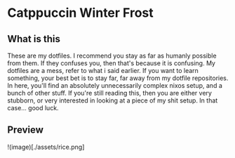 # Catppuccin Winter Frost
## What is this
These are my dotfiles. I recommend you stay as far as humanly possible from them.
If they confuses you, then that's because it is confusing. My dotfiles are a mess, refer to what i said earlier.
If you want to learn something, your best bet is to stay far, far away from my dotfile repositories.
In here, you'll find an absolutely unnecessarily complex nixos setup, and a bunch of other stuff.
If you're still reading this, then you are either very stubborn, or very interested in looking at a piece of my shit setup. In that case... good luck.

## Preview
!(image)[./assets/rice.png]
